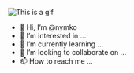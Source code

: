 ![This is a gif](https://user-images.githubusercontent.com/71247812/168723339-ac5f7fe0-ef38-43e1-a76f-4d025972ae10.gif)


- 👋 Hi, I’m @nymko
- 👀 I’m interested in ...
- 🌱 I’m currently learning ...
- 💞️ I’m looking to collaborate on ...
- 📫 How to reach me ...

<!---
nymko/nymko is a ✨ special ✨ repository because its `README.md` (this file) appears on your GitHub profile.
You can click the Preview link to take a look at your changes.
--->
